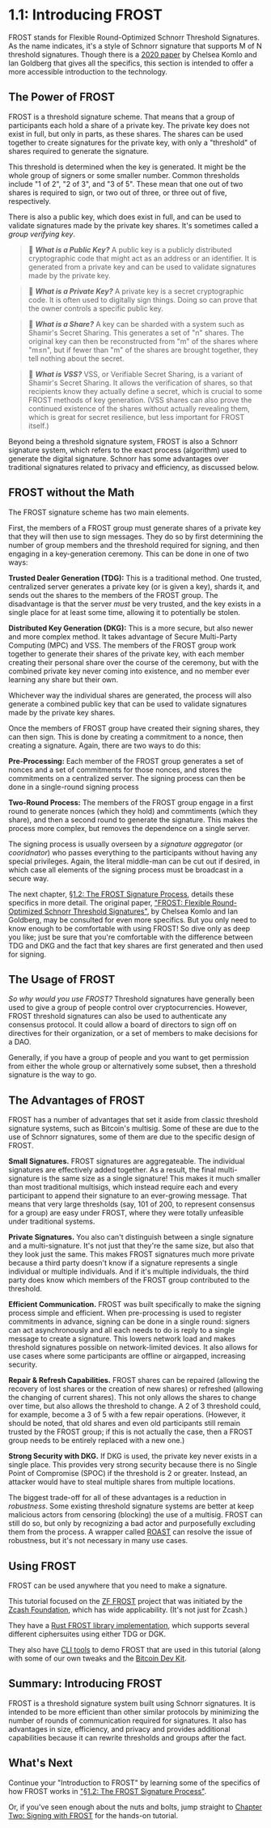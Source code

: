 # 1.1: Introducing FROST

FROST stands for Flexible Round-Optimized Schnorr Threshold
Signatures. As the name indicates, it's a style of Schnorr signature
that supports M of N threshold signatures. Though there is a [2020
paper](https://eprint.iacr.org/2020/852.pdf) by Chelsea Komlo and Ian
Goldberg that gives all the specifics, this section is intended to
offer a more accessible introduction to the technology.

## The Power of FROST

FROST is a threshold signature scheme. That means that a group of
participants each hold a share of a private key. The private key does
not exist in full, but only in parts, as these shares. The shares can
be used together to create signatures for the private key, with only a
"threshold" of shares required to generate the signature.

This threshold is determined when the key is generated. It might be
the whole group of signers or some smaller number. Common thresholds
include "1 of 2", "2 of 3", and "3 of 5". These mean that one out of
two shares is required to sign, or two out of three, or three out of
five, respectively.

There is also a public key, which does exist in full, and can be used
to validate signatures made by the private key shares. It's sometimes
called a _group verifying key_.

> :book: ***What is a Public Key?*** A public key is a publicly
distributed cryptographic code that might act as an address or an
identifier. It is generated from a private key and can be used to
validate signatures made by the private key.

> :book: ***What is a Private Key?*** A private key is a secret
cryptographic code. It is often used to digitally sign things. Doing
so can prove that the owner controls a specific public key.

> :book: ***What is a Share?*** A key can be sharded with a system
such as Shamir's Secret Sharing. This generates a set of "n"
shares. The original key can then be reconstructed from "m" of the
shares where "m≤n", but if fewer than "m" of the shares are brought
together, they tell nothing about the secret.

> :book: ***What is VSS?*** VSS, or Verifiable Secret Sharing, is a
variant of Shamir's Secret Sharing. It allows the verification of
shares, so that recipients know they actually define a secret, which
is crucial to some FROST methods of key generation. (VSS shares can
also prove the continued existence of the shares without actually
revealing them, which is great for secret resilience, but less
important for FROST itself.)

Beyond being a threshold signature system, FROST is also a Schnorr
signature system, which refers to the exact process (algorithm) used
to generate the digital signature. Schnorr has some advantages over
traditional signatures related to privacy and efficiency, as discussed
below.

## FROST without the Math

The FROST signature scheme has two main elements.

First, the members of a FROST group must generate shares of a private
key that they will then use to sign messages. They do so by first
determining the number of group members and the threshold required for
signing, and then engaging in a key-generation ceremony. This can be
done in one of two ways:

**Trusted Dealer Generation (TDG):** This is a traditional method. One
trusted, centralized server generates a private key (or is given a
key), shards it, and sends out the shares to the members of the FROST
group. The disadvantage is that the server _must_ be very trusted, and
the key exists in a single place for at least some time, allowing it
to potentially be stolen.

**Distributed Key Generation (DKG):** This is a more secure, but also
newer and more complex method. It takes advantage of Secure
Multi-Party Computing (MPC) and VSS. The members of the FROST group
work together to generate their shares of the private key, with each
member creating their personal share over the course of the ceremony,
but with the combined private key never coming into existence, and no
member ever learning any share but their own.

Whichever way the individual shares are generated, the process will
also generate a combined public key that can be used to validate
signatures made by the private key shares.

Once the members of FROST group have created their signing shares,
they can then sign. This is done by creating a commitment to a nonce,
then creating a signature. Again, there are two ways to do this:

**Pre-Processing:** Each member of the FROST group generates a set of
nonces and a set of commitments for those nonces, and stores the
commitments on a centralized server. The signing process can then be
done in a single-round signing process

**Two-Round Process:** The members of the FROST group engage in a
first round to generate nonces (which they hold) and commtiments
(which they share), and then a second round to generate the
signature. This makes the process more complex, but removes the
dependence on a single server.

The signing process is usually overseen by a _signature aggregator_
(or _cooridnator_) who passes everything to the participants without
having any special privileges. Again, the literal middle-man can be
cut out if desired, in which case all elements of the signing process
must be broadcast in a secure way.

The next chapter, [§1.2: The FROST Signature
Process](01_2_FROST_Signature_Process.md), details these specifics in
more detail. The original paper, ["FROST: Flexible Round-Optimized
Schnorr Threshold Signatures"](https://eprint.iacr.org/2020/852.pdf),
by Chelsea Komlo and Ian Goldberg, may be consulted for even more
specifics. But you only need to know enough to be comfortable with
using FROST! So dive only as deep you like; just be sure that you're
comfortable with the difference between TDG and DKG and the fact that
key shares are first generated and then used for signing.

## The Usage of FROST

_So why would you use FROST?_ Threshold signatures have generally been
used to give a group of people control over cryptocurrencies. However,
FROST threshold signatures can also be used to authenticate any
consensus protocol. It could allow a board of directors to sign off on
directives for their organization, or a set of members to make
decisions for a DAO.

Generally, if you have a group of people and you want to get
permission from either the whole group or alternatively some subset,
then a threshold signature is the way to go.

## The Advantages of FROST

FROST has a number of advantages that set it aside from classic
threshold signature systems, such as Bitcoin's multisig. Some of these
are due to the use of Schnorr signatures, some of them are due to the
specific design of FROST.

**Small Signatures.** FROST signatures are aggregateable. The
individual signatures are effectively added together. As a result, the
final multi-signature is the same size as a single signature! This
makes it much smaller than most traditional multisigs, which instead
require each and every participant to append their signature to an
ever-growing message. That means that very large thresholds (say, 101
of 200, to represent consensus for a group) are easy under FROST,
where they were totally unfeasible under traditional systems.

**Private Signatures.** You also can't distinguish between a single
signature and a multi-signature. It's not just that they're the same
size, but also that they look just the same. This makes FROST
signatures much more private because a third party doesn't know if a
signature represents a single individual or multiple individuals. And
if it's multiple individuals, the third party does know which members
of the FROST group contributed to the threshold.

**Efficient Communication.** FROST was built specifically to make the
signing process simple and efficient. When pre-processing is used to
register commitments in advance, signing can be done in a single
round: signers can act asynchronously and all each needs to do is
reply to a single message to create a signature. This lowers network
load and makes threshold signatures possible on network-limited
devices. It also allows for use cases where some participants are
offline or airgapped, increasing security.

**Repair & Refresh Capabilities.** FROST shares can be repaired
(allowing the recovery of lost shares or the creation of new shares)
or refreshed (allowing the changing of current shares). This not only
allows the shares to change over time, but also allows the threshold
to change. A 2 of 3 threshold could, for example, become a 3 of 5 with
a few repair operations. (However, it should be noted, that old shares
and even old participants still remain trusted by the FROST group; if
this is not actually the case, then a FROST group needs to be entirely
replaced with a new one.)

**Strong Security with DKG.** If DKG is used, the private key never
exists in a single place. This provides very strong security because
there is no Single Point of Compromise (SPOC) if the threshold is 2 or
greater. Instead, an attacker would have to steal multiple shares from
multiple locations.

The biggest trade-off for all of these advantages is a reduction in
_robustness_. Some existing threshold signature systems are better at
keep malicious actors from censoring (blocking) the use of a
multisig. FROST can still do so, but only by recognizing a bad actor
and purposefully excluding them from the process. A wrapper called
[ROAST](https://eprint.iacr.org/2022/550.pdf) can resolve the issue of
robustness, but it's not necessary in many use cases.

## Using FROST

FROST can be used anywhere that you need to make a signature.

This tutorial focused on the [ZF
FROST](https://frost.zfnd.org/index.html) project that was initiated
by the [Zcash Foundation](https://zfnd.org/), which has wide
applicability. (It's not just for Zcash.)

They have a [Rust FROST
library implementation](https://github.com/ZcashFoundation/frost/), which
supports several different ciphersuites using either TDG or DGK.

They also have [CLI
tools](https://github.com/ZcashFoundation/frost-tools) to demo FROST
that are used in this tutorial (along with some of our own tweaks and
the [Bitcoin Dev Kit](https://bitcoindevkit.org/).

## Summary: Introducing FROST

FROST is a threshold signature system built using Schnorr
signatures. It is intended to be more efficient than other similar
protocols by minimizing the number of rounds of communication required
for signatures. It also has advantages in size, efficiency, and
privacy and provides additional capabilities because it can rewrite
thresholds and groups after the fact.

## What's Next

Continue your "Introduction to FROST" by learning some of the
specifics of how FROST works in ["§1.2: The FROST Signature
Process"](01_2_FROST_Signature_Process.md).

Or, if you've seen enough about the nuts and bolts, jump straight to
[Chapter Two: Signing with FROST](02_0_Signing_with_FROST.md) for the
hands-on tutorial.